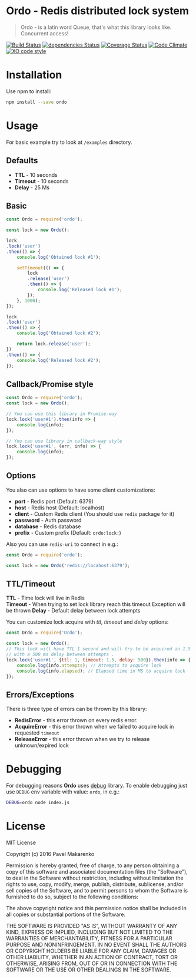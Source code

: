 # Ordo - Redis distributed lock system
> Ordo - is a latin word Queue, that's what this library looks like. Concurrent access!

[![Build Status](https://travis-ci.org/m1ome/ordo.svg?branch=master)](https://travis-ci.org/m1ome/ordo)
[![dependencies Status](https://david-dm.org/m1ome/ordo/status.svg)](https://david-dm.org/m1ome/ordo)
[![Coverage Status](https://coveralls.io/repos/github/m1ome/ordo/badge.svg)](https://coveralls.io/github/m1ome/ordo)
[![Code Climate](https://codeclimate.com/github/m1ome/ordo/badges/gpa.svg)](https://codeclimate.com/github/m1ome/ordo)
[![XO code style](https://img.shields.io/badge/code_style-XO-5ed9c7.svg)](https://github.com/sindresorhus/xo)

# Installation
Use npm to install:
```bash
npm install --save ordo
```

# Usage
For basic example try to look at `/examples` directory.

## Defaults
- **TTL** - 10 seconds
- **Timeout** - 10 seconds
- **Delay** - 25 Ms

## Basic
```javascript
const Ordo = require('ordo');

const lock = new Ordo();

lock
.lock('user')
.then(() => {
	console.log('Obtained lock #1');

	setTimeout(() => {
		lock
		.release('user')
		.then(() => {
			console.log('Released lock #1');
		});
	}, 1000);
});

lock
.lock('user')
.then(() => {
	console.log('Obtained lock #2');

	return lock.release('user');
})
.then(() => {
	console.log('Released lock #2');
});
```

## Callback/Promise style
```javascript
const Ordo = require('ordo');
const lock = new Ordo();

// You can use this library in Promise-way
lock.lock('user#1').then(info => {
    console.log(info);
});

// You can use library in callback-way style
lock.lock('user#1', (err, info) => {
    console.log(info);
});
```

## Options
You also can use options to have some client customizations:
- **port** - Redis port (Default: 6379)
- **host** - Redis host (Default: localhost)
- **client** - Custom Redis client (You should use `redis` package for it)
- **password** - Auth password
- **database** - Redis database
- **prefix** - Custom prefix (Default: `ordo:lock:`)

Also you can use `redis-uri` to connect in e.g.:
```javascript
const Ordo = require('ordo');

const lock = new Ordo('redis://locahost:6379');
```

## TTL/Timeout
**TTL** - Time lock will live in Redis  
**Timeout** - When trying to set lock library reach this timeout Exception will be thrown
**Delay** - Default delay between lock attempts

You can customize lock acquire with *ttl*, *timeout* and *delay* options:
```javascript
const Ordo = require('Ordo');

const lock = new Ordo();
// This lock will have TTL 1 second and will try to be acquired in 1.5 second
// with a 500 ms delay between attempts .
lock.lock('user#1', {ttl: 1, timeout: 1.5, delay: 500}).then(info => {
    console.log(info.attempts); // Attempts to acquire lock
    console.log(info.elapsed); // Elapsed time in MS to acquire lock
});
```

## Errors/Exceptions
There is three type of errors can be thrown by this library:
- **RedisError** - this error thrown on every redis error.
- **AcquireError** - this error thrown when we failed to acquire lock in requested `timeout`
- **ReleaseError** - this error thrown when we try to release unknown/expired lock

# Debugging
For debugging reasons **Ordo** uses [debug](https://github.com/visionmedia/debug) library.
To enable debugging just use `DEBUG` env variable with value: `ordo`, in e.g.:
```bash
DEBUG=ordo node index.js
```

# License
MIT License

Copyright (c) 2016 Pavel Makarenko

Permission is hereby granted, free of charge, to any person obtaining a copy
of this software and associated documentation files (the "Software"), to deal
in the Software without restriction, including without limitation the rights
to use, copy, modify, merge, publish, distribute, sublicense, and/or sell
copies of the Software, and to permit persons to whom the Software is
furnished to do so, subject to the following conditions:

The above copyright notice and this permission notice shall be included in all
copies or substantial portions of the Software.

THE SOFTWARE IS PROVIDED "AS IS", WITHOUT WARRANTY OF ANY KIND, EXPRESS OR
IMPLIED, INCLUDING BUT NOT LIMITED TO THE WARRANTIES OF MERCHANTABILITY,
FITNESS FOR A PARTICULAR PURPOSE AND NONINFRINGEMENT. IN NO EVENT SHALL THE
AUTHORS OR COPYRIGHT HOLDERS BE LIABLE FOR ANY CLAIM, DAMAGES OR OTHER
LIABILITY, WHETHER IN AN ACTION OF CONTRACT, TORT OR OTHERWISE, ARISING FROM,
OUT OF OR IN CONNECTION WITH THE SOFTWARE OR THE USE OR OTHER DEALINGS IN THE
SOFTWARE.
